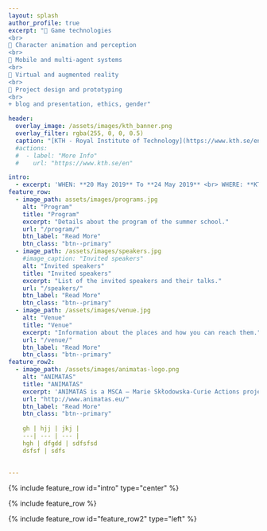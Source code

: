 ```yaml
---
layout: splash
author_profile: true
excerpt: " Game technologies
<br>
 Character animation and perception
<br>
 Mobile and multi-agent systems
<br>
 Virtual and augmented reality
<br>
 Project design and prototyping
<br>
+ blog and presentation, ethics, gender"

header:
  overlay_image: /assets/images/kth_banner.png
  overlay_filter: rgba(255, 0, 0, 0.5)
  caption: "[KTH - Royal Institute of Technology](https://www.kth.se/en){:target='_blank'}"
  #actions:
  #  - label: "More Info"
  #    url: "https://www.kth.se/en"

intro: 
  - excerpt: 'WHEN: **20 May 2019** To **24 May 2019** <br> WHERE: **KTH - Royal Institute of Technology, Stockholm, Sweden**'
feature_row:
  - image_path: assets/images/programs.jpg
    alt: "Program"
    title: "Program"
    excerpt: "Details about the program of the summer school."
    url: "/program/"
    btn_label: "Read More"
    btn_class: "btn--primary"
  - image_path: /assets/images/speakers.jpg
    #image_caption: "Invited speakers"
    alt: "Invited speakers"
    title: "Invited speakers"
    excerpt: "List of the invited speakers and their talks."
    url: "/speakers/"
    btn_label: "Read More"
    btn_class: "btn--primary"
  - image_path: /assets/images/venue.jpg
    alt: "Venue"
    title: "Venue"
    excerpt: "Information about the places and how you can reach them."
    url: "/venue/"
    btn_label: "Read More"
    btn_class: "btn--primary"
feature_row2:
  - image_path: /assets/images/animatas-logo.png
    alt: "ANIMATAS"
    title: "ANIMATAS"
    excerpt: 'ANIMATAS is a MSCA – Marie Skłodowska-Curie Actions project that aims to give researchers the necessary skills and international experience for a successful career either in the public or the private sector. The project is an Innovative Training Network (MSCA ITN) implemented by a partnership high profile universities, research institutions and industrial research partners that are located in 8 different countries.'
    url: "http://www.animatas.eu/"
    btn_label: "Read More"
    btn_class: "btn--primary"
    
    gh | hjj | jkj |
    ---| --- | --- |
    hgh | dfgdd | sdfsfsd
    dsfsf | sdfs
    
    
---
```


{% include feature_row id="intro" type="center" %}

{% include feature_row %}

{% include feature_row id="feature_row2" type="left" %}
